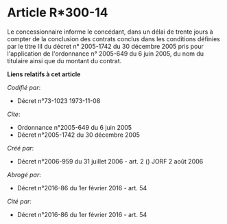 # Article R*300-14

Le concessionnaire informe le concédant, dans un délai de trente jours à compter de la conclusion des contrats conclus dans
les conditions définies par le titre III du décret n° 2005-1742 du 30 décembre 2005 pris pour l'application de l'ordonnance
n° 2005-649 du 6 juin 2005, du nom du titulaire ainsi que du montant du contrat.

**Liens relatifs à cet article**

_Codifié par_:

  - Décret n°73-1023 1973-11-08

_Cite_:

  - Ordonnance n°2005-649 du 6 juin 2005
  - Décret n°2005-1742 du 30 décembre 2005

_Créé par_:

  - Décret n°2006-959 du 31 juillet 2006 - art. 2 () JORF 2 août 2006

_Abrogé par_:

  - Décret n°2016-86 du 1er février 2016 - art. 54

_Cité par_:

  - Décret n°2016-86 du 1er février 2016 - art. 54
